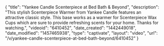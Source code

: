 {
    "title": "Yankee Candle Scenterpiece at Bed Bath & Beyond",
    "description": "This stylish Scenterpiece Warmer from Yankee Candle features an attractive classic style. This base works as a warmer for Scenterpiece Wax Cups which are sure to provide refreshing scents for your home. Thanks for watching.",
    "videoid": "6410452",
    "date_created": "1442449018",
    "date_modified": "1457465938",
    "type": "captivate",
    "layout": "video",
    "url": "\/v\/yankee-candle-scenterpiece-at-bed-bath-beyond\/6410452"
}